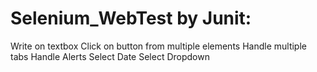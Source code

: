 # Selenium_WebTest by Junit:
Write on textbox
Click on button from multiple elements
Handle multiple tabs
Handle Alerts
Select Date
Select Dropdown
